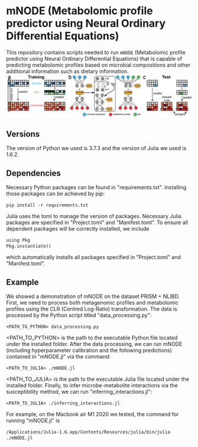 # mNODE (Metabolomic profile predictor using Neural Ordinary Differential Equations)
This repository contains scripts needed to run `mNODE` (Metabolomic profile predictor using Neural Ordinary Differential Equations) that is capable of predicting metabolomic profiles based on microbial compositions and other additional information such as dietary information. 
![schematic](schematic.png)

## Versions
The version of Python we used is 3.7.3 and the version of Julia we used is 1.6.2.

## Dependencies
Necessary Python packages can be found in "requirements.txt". Installing those packages can be achieved by pip:
```
pip install -r requirements.txt
```
Julia uses the toml to manage the version of packages. Necessary Julia packages are specified in "Project.toml" and "Manifest.toml". To ensure all dependent packages will be correctly installed, we include
```
using Pkg
Pkg.instantiate()
```
which automatically installs all packages specified in "Project.toml" and "Manifest.toml".

## Example
We showed a demonstration of mNODE on the dataset PRISM + NLIBD. First, we need to process both metagenomic profiles and metabolomic profiles using the CLR (Centred Log-Ratio) transformation. The data is processed by the Python script titled "data_processing.py":
```
<PATH_TO_PYTHON> data_processing.py
```
<PATH_TO_PYTHON> is the path to the executable Python file located under the installed folder. After the data processing, we can run mNODE (including hyperparameter calibration and the following predictions) contained in "mNODE.jl" via the command:
```
<PATH_TO_JULIA> ./mNODE.jl
```
<PATH_TO_JULIA> is the path to the executable Julia file located under the installed folder. Finally, to infer microbe-metabolite interactions via the susceptibility method, we can run "inferring_interactions.jl":
 ```
<PATH_TO_JULIA> ./inferring_interactions.jl
```

For example, on the Macbook air M1 2020 we tested, the command for running "mNODE.jl" is 
```
/Applications/Julia-1.6.app/Contents/Resources/julia/bin/julia ./mNODE.jl
```
